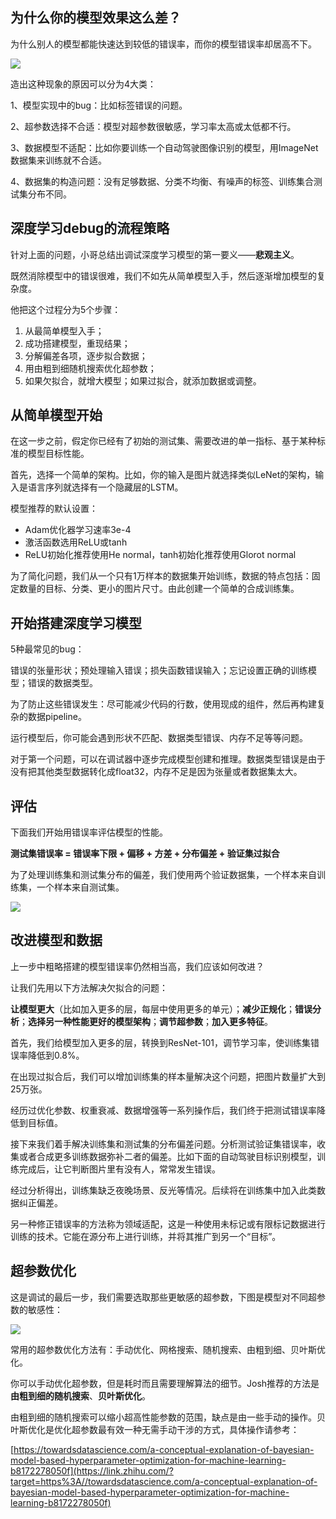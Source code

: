 ## **为什么你的模型效果这么差？**

为什么别人的模型都能快速达到较低的错误率，而你的模型错误率却居高不下。

![](https://shengbucket.oss-cn-hangzhou.aliyuncs.com/pics/faUnQ.jpg)

造出这种现象的原因可以分为4大类：

1、模型实现中的bug：比如标签错误的问题。

2、超参数选择不合适：模型对超参数很敏感，学习率太高或太低都不行。

3、数据模型不适配：比如你要训练一个自动驾驶图像识别的模型，用ImageNet数据集来训练就不合适。

4、数据集的构造问题：没有足够数据、分类不均衡、有噪声的标签、训练集合测试集分布不同。



## **深度学习debug的流程策略**

针对上面的问题，小哥总结出调试深度学习模型的第一要义——**悲观主义**。

既然消除模型中的错误很难，我们不如先从简单模型入手，然后逐渐增加模型的复杂度。

他把这个过程分为5个步骤：

1. 从最简单模型入手；
2. 成功搭建模型，重现结果；
3. 分解偏差各项，逐步拟合数据；
4. 用由粗到细随机搜索优化超参数；
5. 如果欠拟合，就增大模型；如果过拟合，就添加数据或调整。



## **从简单模型开始**

在这一步之前，假定你已经有了初始的测试集、需要改进的单一指标、基于某种标准的模型目标性能。

首先，选择一个简单的架构。比如，你的输入是图片就选择类似LeNet的架构，输入是语言序列就选择有一个隐藏层的LSTM。

模型推荐的默认设置：

- Adam优化器学习速率3e-4
- 激活函数选用ReLU或tanh
- ReLU初始化推荐使用He normal，tanh初始化推荐使用Glorot normal

为了简化问题，我们从一个只有1万样本的数据集开始训练，数据的特点包括：固定数量的目标、分类、更小的图片尺寸。由此创建一个简单的合成训练集。



## **开始搭建深度学习模型**

5种最常见的bug：

错误的张量形状；预处理输入错误；损失函数错误输入；忘记设置正确的训练模型；错误的数据类型。

为了防止这些错误发生：尽可能减少代码的行数，使用现成的组件，然后再构建复杂的数据pipeline。

运行模型后，你可能会遇到形状不匹配、数据类型错误、内存不足等等问题。

对于第一个问题，可以在调试器中逐步完成模型创建和推理。数据类型错误是由于没有把其他类型数据转化成float32，内存不足是因为张量或者数据集太大。



## **评估**

下面我们开始用错误率评估模型的性能。

**测试集错误率 = 错误率下限 + 偏移 + 方差 + 分布偏差 + 验证集过拟合**

为了处理训练集和测试集分布的偏差，我们使用两个验证数据集，一个样本来自训练集，一个样本来自测试集。

![](https://shengbucket.oss-cn-hangzhou.aliyuncs.com/pics/9Pa9n.jpg)

## **改进模型和数据** 

上一步中粗略搭建的模型错误率仍然相当高，我们应该如何改进？

让我们先用以下方法解决欠拟合的问题：

**让模型更大**（比如加入更多的层，每层中使用更多的单元）；**减少正规化**；**错误分析**；**选择另一种性能更好的模型架构**；**调节超参数**；**加入更多特征**。

首先，我们给模型加入更多的层，转换到ResNet-101，调节学习率，使训练集错误率降低到0.8%。

在出现过拟合后，我们可以增加训练集的样本量解决这个问题，把图片数量扩大到25万张。

经历过优化参数、权重衰减、数据增强等一系列操作后，我们终于把测试错误率降低到目标值。

接下来我们着手解决训练集和测试集的分布偏差问题。分析测试验证集错误率，收集或者合成更多训练数据弥补二者的偏差。比如下面的自动驾驶目标识别模型，训练完成后，让它判断图片里有没有人，常常发生错误。



经过分析得出，训练集缺乏夜晚场景、反光等情况。后续将在训练集中加入此类数据纠正偏差。

另一种修正错误率的方法称为领域适配，这是一种使用未标记或有限标记数据进行训练的技术。它能在源分布上进行训练，并将其推广到另一个“目标”。



## **超参数优化**

这是调试的最后一步，我们需要选取那些更敏感的超参数，下图是模型对不同超参数的敏感性：

![](https://shengbucket.oss-cn-hangzhou.aliyuncs.com/pics/3EZWT.jpg)

常用的超参数优化方法有：手动优化、网格搜索、随机搜索、由粗到细、贝叶斯优化。



你可以手动优化超参数，但是耗时而且需要理解算法的细节。Josh推荐的方法是**由粗到细的随机搜索**、**贝叶斯优化**。

由粗到细的随机搜索可以缩小超高性能参数的范围，缺点是由一些手动的操作。贝叶斯优化是优化超参数最有效一种无需手动干涉的方式，具体操作请参考：

[https://towardsdatascience.com/a-conceptual-explanation-of-bayesian-model-based-hyperparameter-optimization-for-machine-learning-b8172278050f](https://link.zhihu.com/?target=https%3A//towardsdatascience.com/a-conceptual-explanation-of-bayesian-model-based-hyperparameter-optimization-for-machine-learning-b8172278050f)

